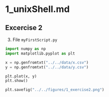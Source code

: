 # 1_unixShell.md

## Excercise 2

3. File `myFirstScript.py`

```python
import numpy as np
import matplotlib.pyplot as plt

x = np.genfromtxt("../../data/x.csv")
y = np.genfromtxt("../../data/y.csv")

plt.plot(x, y)
plt.show()

plt.savefig("../../figures/1_exercise2.png")
```
